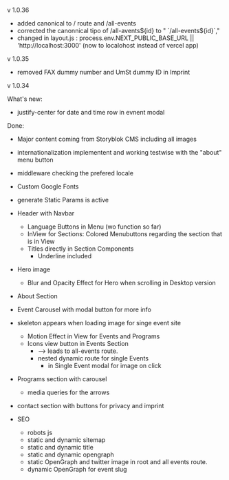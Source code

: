 v 1.0.36

- added canonical to / route and /all-events
- corrected the canonnical tipo of /all-avents${id} to " `/all-events${id}`,"
- changed in layout.js : process.env.NEXT_PUBLIC_BASE_URL || 'http://localhost:3000' (now to localohost instead of vercel app)

v 1.0.35

- removed FAX dummy number and UmSt dummy ID in Imprint

v 1.0.34

What's new:

- justify-center for date and time row in evnent modal

Done:

- Major content coming from Storyblok CMS including all images
- internationalization implementent and working testwise with the "about" menu button
- middleware checking the prefered locale
- Custom Google Fonts
- generate Static Params is active

- Header with Navbar
  - Language Buttons in Menu (wo function so far)
  - InView for Sections: Colored Menubuttons regarding the section that is in View
  - Titles directly in Section Components
    - Underline included
- Hero image
  - Blur and Opacity Effect for Hero when scrolling in Desktop version
- About Section
- Event Carousel with modal button for more info
- skeleton appears when loading image for singe event site

  - Motion Effect in View for Events and Programs
  - Icons view button in Events Section
    - --> leads to all-events route.
    - nested dynamic route for single Events
      - in Single Event modal for image on click

- Programs section with carousel
  - media queries for the arrows
- contact section with buttons for privacy and imprint

- SEO
  - robots js
  - static and dynamic sitemap
  - static and dynamic title
  - static and dynamic opengraph
  - static OpenGraph and twitter image in root and all events route.
  - dynamic OpenGraph for event slug
